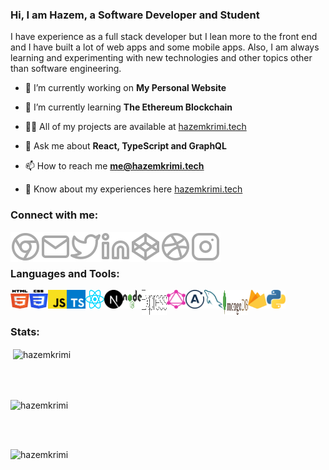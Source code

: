 ### Hi, I am Hazem, a Software Developer and Student

I have experience as a full stack developer but I lean more to the front end and I have built a lot of web apps and some mobile apps. Also, I am always learning and experimenting with new technologies and other topics other than software engineering.

- 🔭 I’m currently working on **My Personal Website**

- 🌱 I’m currently learning **The Ethereum Blockchain**

- 👨‍💻 All of my projects are available at [hazemkrimi.tech](hazemkrimi.tech)

- 💬 Ask me about **React, TypeScript and GraphQL**

- 📫 How to reach me **me@hazemkrimi.tech**

- 📄 Know about my experiences here [hazemkrimi.tech](hazemkrimi.tech)

### Connect with me:

[<img align="left" alt="Website" src="./icons/website.svg" />](https://hazemkrimi.tech/)
[<img align="left" alt="Website" src="./icons/mail.svg" />](mailto:me@hazemkrimi.tech)
[<img align="left" alt="Website" src="./icons/twitter.svg" />](https://twitter.com/HazemKrimi)
[<img align="left" alt="Website" src="./icons/linkedin.svg" />](https://www.linkedin.com/in/hazemkrimi)
[<img align="left" alt="Website" src="./icons/codepen.svg" />](https://codepen.io/hazemkrimi)
[<img align="left" alt="Website" src="./icons/dribbble.svg" />](https://dribbble.com/HazemKrimi)
[<img align="left" alt="Website" src="./icons/instagram.svg" />](https://instagram.com/hazemkrimi)

<br></br>

### Languages and Tools:

<img align="left" width="30px" height="30px" alt="HTML" src="./icons/html.svg" />
<img align="left" width="30px" height="30px" alt="CSS" src="./icons/css.svg" />
<img align="left" width="30px" height="30px" alt="JavaScript" src="./icons/javascript.svg" />
<img align="left" width="30px" height="30px" alt="TypeScript" src="./icons/typescript.svg" />
<img align="left" width="30px" height="30px" alt="React" src="./icons/react.svg" />
<img align="left" width="30px" height="30px" alt="Next.js" src="./icons/next.svg" />
<img align="left" width="30px" height="30px" alt="Node.js" src="./icons/node.svg" />
<img align="left" width="40px" height="40px" alt="Express.js" src="./icons/express.svg" />
<img align="left" width="30px" height="30px" alt="GraphQL" src="./icons/graphql.svg" />
<img align="left" width="30px" height="30px" alt="Apollo" src="./icons/apollo.svg" />
<img align="left" width="30px" height="30px" alt="MySQL" src="./icons/mysql.svg" />
<img align="left" width="40px" height="40px" alt="MongoDB" src="./icons/mongo.svg" />
<img align="left" width="30px" height="30px" alt="Firebase" src="./icons/firebase.svg" />
<img align="left" width="30px" height="30px" alt="Python" src="./icons/python.svg" />

<br></br>

### Stats:

<p>&nbsp;<img align="center" src="https://github-readme-stats.vercel.app/api?username=hazemkrimi&show_icons=true&locale=en" alt="hazemkrimi" /></p><br></br>

<p><img align="center" src="https://github-readme-streak-stats.herokuapp.com/?user=hazemkrimi&" alt="hazemkrimi" /></p><br></br>

<p><img align="left" src="https://github-readme-stats.vercel.app/api/top-langs?username=hazemkrimi&show_icons=true&locale=en&layout=compact" alt="hazemkrimi" /></p>
